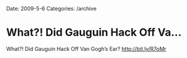 Date: 2009-5-6
Categories: /archive

# What?! Did Gauguin Hack Off Va...

What?! Did Gauguin Hack Off Van Gogh’s Ear? <a href="http://bit.ly/R7oMr" rel="nofollow">http://bit.ly/R7oMr</a>

